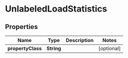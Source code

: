 
# UnlabeledLoadStatistics

## Properties
Name | Type | Description | Notes
------------ | ------------- | ------------- | -------------
**propertyClass** | **String** |  |  [optional]



